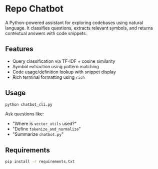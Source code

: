# Repo Chatbot

A Python-powered assistant for exploring codebases using natural language. It classifies questions, extracts relevant symbols, and returns contextual answers with code snippets.

## Features
- Query classification via TF-IDF + cosine similarity
- Symbol extraction using pattern matching
- Code usage/definition lookup with snippet display
- Rich terminal formatting using `rich`

## Usage
```bash
python chatbot_cli.py
```

Ask questions like:
- "Where is `vector_utils` used?"
- "Define `tokenize_and_normalize`"
- "Summarize `chatbot.py`"


## Requirements
```bash
pip install -r requirements.txt 
```
